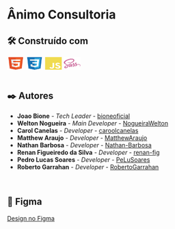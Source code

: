 # Ânimo Consultoria

## 🛠️ Construído com

 <div> 
  <img align="center" height="30" width="40" src="https://raw.githubusercontent.com/devicons/devicon/master/icons/html5/html5-original.svg" style="max-width: 100%;">
  <img align="center"  height="30" width="40" src="https://raw.githubusercontent.com/devicons/devicon/master/icons/css3/css3-original.svg" style="max-width: 100%;">
  <img align="center"  height="30" width="40" src="https://raw.githubusercontent.com/devicons/devicon/master/icons/javascript/javascript-plain.svg" style="max-width: 100%;">
  <img align="center"  height="30" width="40" src="https://raw.githubusercontent.com/devicons/devicon/master/icons/sass/sass-original.svg" style="max-width: 100%;">
</div>

<br />

## ✒️ Autores

- **Joao Bione** - _Tech Leader_ - [bioneoficial](https://github.com/bioneoficial)
- **Welton Nogueira** - _Main Developer_ - [NogueiraWelton](https://github.com/NogueiraWelton)
- **Carol Canelas** - _Developer_ - [caroolcanelas](https://github.com/caroolcanelas)
- **Matthew Araujo** - _Developer_ - [MatthewAraujo](https://github.com/MatthewAraujo)
- **Nathan Barbosa** - _Developer_ - [Nathan-Barbosa](https://github.com/Nathan-Barbosa)
- **Renan Figueiredo da Silva** - _Developer_ - [renan-fig](https://github.com/renan-fig)
- **Pedro Lucas Soares** - _Developer_ - [PeLuSoares](https://github.com/PeLuSoares)
- **Roberto Garrahan** - _Developer_ - [RobertoGarrahan](https://github.com/RobertoGarrahan)

<br />

## 🎨 Figma

<a target="_blank" href="https://www.figma.com/file/fLJ01SWYsl3opoG7XuabGK/%C3%82nimo?node-id=0%3A1">Design no Figma</a>
